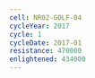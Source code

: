 ```yaml
---
cell: NR02-GOLF-04
cycleYear: 2017
cycle: 1
cycleDate: 2017-01
resistance: 470000
enlightened: 434000
---
```

